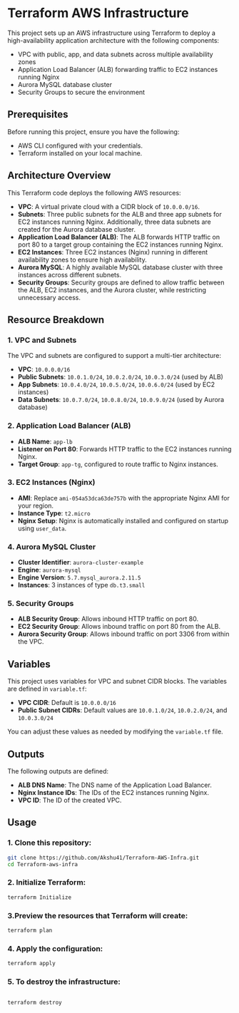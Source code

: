 # Terraform AWS Infrastructure

This project sets up an AWS infrastructure using Terraform to deploy a high-availability application architecture with the following components:

- VPC with public, app, and data subnets across multiple availability zones
- Application Load Balancer (ALB) forwarding traffic to EC2 instances running Nginx
- Aurora MySQL database cluster
- Security Groups to secure the environment

## Prerequisites

Before running this project, ensure you have the following:

- AWS CLI configured with your credentials.
- Terraform installed on your local machine.

## Architecture Overview

This Terraform code deploys the following AWS resources:

- **VPC**: A virtual private cloud with a CIDR block of `10.0.0.0/16`.
- **Subnets**: Three public subnets for the ALB and three app subnets for EC2 instances running Nginx. Additionally, three data subnets are created for the Aurora database cluster.
- **Application Load Balancer (ALB)**: The ALB forwards HTTP traffic on port 80 to a target group containing the EC2 instances running Nginx.
- **EC2 Instances**: Three EC2 instances (Nginx) running in different availability zones to ensure high availability.
- **Aurora MySQL**: A highly available MySQL database cluster with three instances across different subnets.
- **Security Groups**: Security groups are defined to allow traffic between the ALB, EC2 instances, and the Aurora cluster, while restricting unnecessary access.

## Resource Breakdown

### 1. VPC and Subnets
The VPC and subnets are configured to support a multi-tier architecture:

- **VPC**: `10.0.0.0/16`
- **Public Subnets**: `10.0.1.0/24`, `10.0.2.0/24`, `10.0.3.0/24` (used by ALB)
- **App Subnets**: `10.0.4.0/24`, `10.0.5.0/24`, `10.0.6.0/24` (used by EC2 instances)
- **Data Subnets**: `10.0.7.0/24`, `10.0.8.0/24`, `10.0.9.0/24` (used by Aurora database)

### 2. Application Load Balancer (ALB)
- **ALB Name**: `app-lb`
- **Listener on Port 80**: Forwards HTTP traffic to the EC2 instances running Nginx.
- **Target Group**: `app-tg`, configured to route traffic to Nginx instances.

### 3. EC2 Instances (Nginx)
- **AMI**: Replace `ami-054a53dca63de757b` with the appropriate Nginx AMI for your region.
- **Instance Type**: `t2.micro`
- **Nginx Setup**: Nginx is automatically installed and configured on startup using `user_data`.

### 4. Aurora MySQL Cluster
- **Cluster Identifier**: `aurora-cluster-example`
- **Engine**: `aurora-mysql`
- **Engine Version**: `5.7.mysql_aurora.2.11.5`
- **Instances**: 3 instances of type `db.t3.small`

### 5. Security Groups
- **ALB Security Group**: Allows inbound HTTP traffic on port 80.
- **EC2 Security Group**: Allows inbound traffic on port 80 from the ALB.
- **Aurora Security Group**: Allows inbound traffic on port 3306 from within the VPC.

## Variables

This project uses variables for VPC and subnet CIDR blocks. The variables are defined in `variable.tf`:

- **VPC CIDR**: Default is `10.0.0.0/16`
- **Public Subnet CIDRs**: Default values are `10.0.1.0/24`, `10.0.2.0/24`, and `10.0.3.0/24`

You can adjust these values as needed by modifying the `variable.tf` file.

## Outputs

The following outputs are defined:

- **ALB DNS Name**: The DNS name of the Application Load Balancer.
- **Nginx Instance IDs**: The IDs of the EC2 instances running Nginx.
- **VPC ID**: The ID of the created VPC.

## Usage

### 1. Clone this repository:

```bash
git clone https://github.com/Akshu41/Terraform-AWS-Infra.git
cd Terraform-aws-infra
```


### 2. Initialize Terraform:
```bash
terraform Initialize
```

### 3.Preview the resources that Terraform will create:
```bash
terraform plan
```


### 4. Apply the configuration:
```bash
terraform apply
```


### 5. To destroy the infrastructure:
```bash

terraform destroy

```